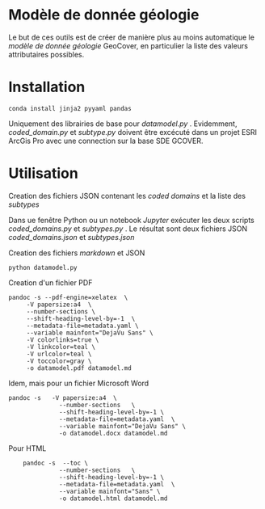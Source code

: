 Modèle de donnée géologie
=========================

Le but de ces outils est de créer de manière plus au moins automatique le _modèle de donnée géologie_ GeoCover, en
particulier la liste des valeurs attributaires possibles.


# Installation

    conda install jinja2 pyyaml pandas

Uniquement des librairies de base pour _datamodel.py_ . Evidemment, _coded_domain.py_ et _subtype.py_ doivent être 
excécuté dans un projet ESRI ArcGis Pro avec une connection sur la base SDE GCOVER.


# Utilisation

Creation des fichiers JSON contenant les _coded domains_ et la liste des _subtypes_

Dans ue fenêtre Python ou un notebook _Jupyter_ exécuter les deux scripts _coded_domains.py_ et
_subtypes.py_ . Le résultat sont deux fichiers JSON _coded_domains.json_ et _subtypes.json_

Creation des fichiers _markdown_ et JSON

    python datamodel.py


Creation d'un fichier PDF

    pandoc -s --pdf-engine=xelatex  \
         -V papersize:a4  \
         --number-sections \
         --shift-heading-level-by=-1  \
         --metadata-file=metadata.yaml \
         --variable mainfont="DejaVu Sans" \
         -V colorlinks=true \
         -V linkcolor=teal \
         -V urlcolor=teal \
         -V toccolor=gray \
         -o datamodel.pdf datamodel.md

Idem, mais pour un fichier Microsoft Word

    pandoc -s   -V papersize:a4  \
                  --number-sections   \
                  --shift-heading-level-by=-1 \
                  --metadata-file=metadata.yaml  \
                  --variable mainfont="DejaVu Sans" \
                  -o datamodel.docx datamodel.md


Pour HTML

        pandoc -s  --toc \
                  --number-sections   \
                  --shift-heading-level-by=-1 \
                  --metadata-file=metadata.yaml  \
                  --variable mainfont="Sans" \
                  -o datamodel.html datamodel.md
